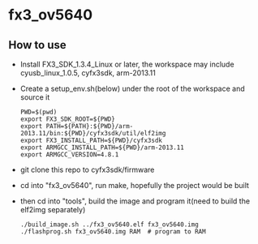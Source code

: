# fx3_ov5640

## How to use
- Install FX3_SDK_1.3.4_Linux or later, the workspace may include cyusb_linux_1.0.5, cyfx3sdk, arm-2013.11

- Create a setup_env.sh(below) under the root of the workspace and source it

  ```shell
  PWD=$(pwd)
  export FX3_SDK_ROOT=${PWD}
  export PATH=${PATH}:${PWD}/arm-2013.11/bin:${PWD}/cyfx3sdk/util/elf2img
  export FX3_INSTALL_PATH=${PWD}/cyfx3sdk
  export ARMGCC_INSTALL_PATH=${PWD}/arm-2013.11
  export ARMGCC_VERSION=4.8.1
  ```

- git clone this repo to cyfx3sdk/firmware

- cd into "fx3_ov5640", run make, hopefully the project would be built

- then cd into "tools", build the image and program it(need to build the elf2img separately)

  ```shell
  ./build_image.sh ../fx3_ov5640.elf fx3_ov5640.img 
  ./flashprog.sh fx3_ov5640.img RAM  # program to RAM
  ```

  

